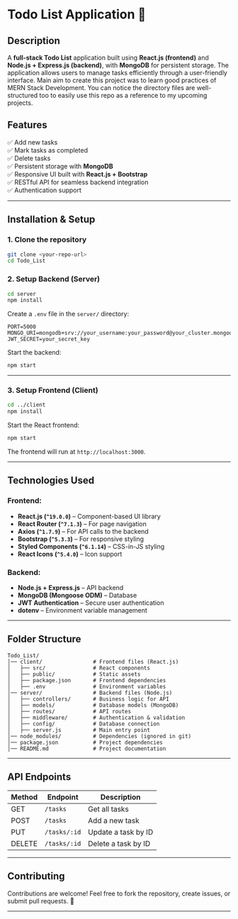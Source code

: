 # **Todo List Application** 📝

## **Description**

A **full-stack Todo List** application built using **React.js (frontend)** and **Node.js + Express.js (backend)**, with **MongoDB** for persistent storage. The application allows users to manage tasks efficiently through a user-friendly interface.
Main aim to create this project was to learn good practices of MERN Stack Development. You can notice the directory files are well-structured too to easily use this repo as a reference to my upcoming projects.

## **Features**

✅ Add new tasks  
✅ Mark tasks as completed  
✅ Delete tasks  
✅ Persistent storage with **MongoDB**  
✅ Responsive UI built with **React.js + Bootstrap**  
✅ RESTful API for seamless backend integration  
✅ Authentication support

---

## **Installation & Setup**

### **1. Clone the repository**

```sh
git clone <your-repo-url>
cd Todo_List
```

### **2. Setup Backend (Server)**

```sh
cd server
npm install
```

Create a `.env` file in the `server/` directory:

```
PORT=5000
MONGO_URI=mongodb+srv://your_username:your_password@your_cluster.mongodb.net/todo_db
JWT_SECRET=your_secret_key
```

Start the backend:

```sh
npm start
```

---

### **3. Setup Frontend (Client)**

```sh
cd ../client
npm install
```

Start the React frontend:

```sh
npm start
```

The frontend will run at `http://localhost:3000`.

---

## **Technologies Used**

### **Frontend:**

- **React.js (`^19.0.0`)** – Component-based UI library
- **React Router (`^7.1.3`)** – For page navigation
- **Axios (`^1.7.9`)** – For API calls to the backend
- **Bootstrap (`^5.3.3`)** – For responsive styling
- **Styled Components (`^6.1.14`)** – CSS-in-JS styling
- **React Icons (`^5.4.0`)** – Icon support

### **Backend:**

- **Node.js + Express.js** – API backend
- **MongoDB (Mongoose ODM)** – Database
- **JWT Authentication** – Secure user authentication
- **dotenv** – Environment variable management

---

## **Folder Structure**

```
Todo_List/
│── client/                # Frontend files (React.js)
│   ├── src/               # React components
│   ├── public/            # Static assets
│   ├── package.json       # Frontend dependencies
│   ├── .env               # Environment variables
│── server/                # Backend files (Node.js)
│   ├── controllers/       # Business logic for API
│   ├── models/            # Database models (MongoDB)
│   ├── routes/            # API routes
│   ├── middleware/        # Authentication & validation
│   ├── config/            # Database connection
│   ├── server.js          # Main entry point
│── node_modules/          # Dependencies (ignored in git)
│── package.json           # Project dependencies
│── README.md              # Project documentation
```

---

## **API Endpoints**

| Method | Endpoint     | Description         |
| ------ | ------------ | ------------------- |
| GET    | `/tasks`     | Get all tasks       |
| POST   | `/tasks`     | Add a new task      |
| PUT    | `/tasks/:id` | Update a task by ID |
| DELETE | `/tasks/:id` | Delete a task by ID |

---

## **Contributing**

Contributions are welcome! Feel free to fork the repository, create issues, or submit pull requests. 🚀

---
